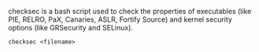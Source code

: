 checksec  is  a bash script used to check the properties of executables (like PIE, RELRO, PaX, Canaries, ASLR, Fortify Source) and kernel security options (like GRSecurity and SELinux).

	checksec <filename>
